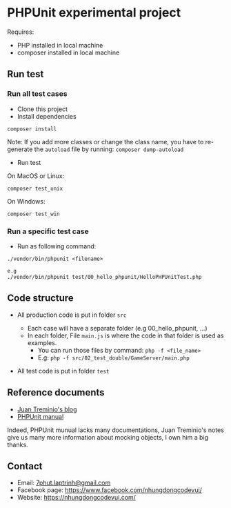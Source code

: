 # PHPUnit experimental project

Requires:
 - PHP installed in local machine
 - composer installed in local machine

## Run test

### Run all test cases
- Clone this project
- Install dependencies
```
composer install
```

Note: If you add more classes or change the class name, you have to re-generate the `autoload` file by running: `composer dump-autoload`

- Run test

On MacOS or Linux:

```
composer test_unix
```

On Windows:

```
composer test_win
```

### Run a specific test case
- Run as following command:
```
./vendor/bin/phpunit <filename> 

e.g 
./vendor/bin/phpunit test/00_hello_phpunit/HelloPHPUnitTest.php 
```

## Code structure

- All production code is put in folder `src` 

  - Each case will have a separate folder (e.g 00_hello_phpunit, ...)
  - In each folder, File `main.js` is where the code in that folder is used as examples.
    - You can run those files by command: `php -f <file_name>`
    - E.g: `php -f src/02_test_double/GameServer/main.php`
  
- All test code is put in folder `test`

## Reference documents

- [Juan Treminio's blog](https://jtreminio.com/blog/unit-testing-tutorial-part-v-mock-methods-and-overriding-constructors/)
- [PHPUnit manual](https://phpunit.readthedocs.io/en/9.1/index.html) 

Indeed, PHPUnit munual lacks many documentations, Juan Treminio's notes give us many more information about mocking objects, I own him a big thanks.

## Contact

- Email: 7phut.laptrinh@gmail.com
- Facebook page: https://www.facebook.com/nhungdongcodevui/
- Website: https://nhungdongcodevui.com/
